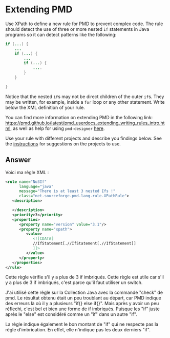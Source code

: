 # Extending PMD

Use XPath to define a new rule for PMD to prevent complex code. The rule should detect the use of three or more nested `if` statements in Java programs so it can detect patterns like the following:

```Java
if (...) {
    ...
    if (...) {
        ...
        if (...) {
            ....
        }
    }

}
```
Notice that the nested `if`s may not be direct children of the outer `if`s. They may be written, for example, inside a `for` loop or any other statement.
Write below the XML definition of your rule.

You can find more information on extending PMD in the following link: https://pmd.github.io/latest/pmd_userdocs_extending_writing_rules_intro.html, as well as help for using `pmd-designer` [here](https://github.com/selabs-ur1/VV-ISTIC-TP2/blob/master/exercises/designer-help.md).

Use your rule with different projects and describe you findings below. See the [instructions](../sujet.md) for suggestions on the projects to use.

## Answer


Voici ma règle XML :

```xml
<rule name="No3If"
      language="java"
      message="There is at least 3 nested Ifs !"
      class="net.sourceforge.pmd.lang.rule.XPathRule">
   <description>

   </description>
   <priority>3</priority>
   <properties>
      <property name="version" value="3.1"/>
      <property name="xpath">
         <value>
            <![CDATA[
            //IfStatement[.//IfStatement[.//IfStatement]]
            ]]>
         </value>
      </property>
   </properties>
</rule>
```

Cette règle vérifie s'il y a plus de 3 if imbriqués.
Cette règle est utile car s'il y a plus de 3 if imbriqués, c'est parce qu'il faut utiliser un switch.

J'ai utilisé cette règle sur la Collection Java avec la commande "check" de pmd.
Le résultat obtenu était un peu troublant au départ, car PMD indique des erreurs là où il y a plusieurs "if{} else if{}".
Mais après y avoir un peu réflechi, c'est bel et bien une forme de if imbriqués. 
Puisque les "if" juste après le "else" est considéré comme un "if" dans un autre "if".

La règle indique également le bon montant de "if" qui ne respecte pas la règle d'imbrication.
En effet, elle n'indique pas les deux derniers "if".
